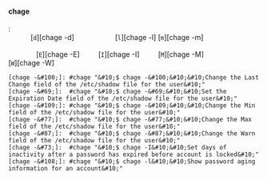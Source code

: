 #### chage
:   
    <code>&nbsp;</code>   <code>&nbsp;</code> <code>&nbsp;</code> <code>&nbsp;</code> [`d`][chage -&#100;] <code>&nbsp;</code> <code>&nbsp;</code> <code>&nbsp;</code> <code>&nbsp;</code> <code>&nbsp;</code> <code>&nbsp;</code> <code>&nbsp;</code> [`l`][chage -&#108;] [`m`][chage -&#109;] <code>&nbsp;</code> <code>&nbsp;</code> <code>&nbsp;</code> <code>&nbsp;</code> <code>&nbsp;</code> <code>&nbsp;</code> <code>&nbsp;</code> <code>&nbsp;</code> <code>&nbsp;</code> <code>&nbsp;</code> <code>&nbsp;</code> <code>&nbsp;</code> <code>&nbsp;</code>  <br><code>&nbsp;</code>&nbsp;<code>&nbsp;</code> <code>&nbsp;</code> <code>&nbsp;</code> <code>&nbsp;</code> [`E`][chage -&#69;] <code>&nbsp;</code> <code>&nbsp;</code> <code>&nbsp;</code> [`I`][chage -&#73;] <code>&nbsp;</code> <code>&nbsp;</code> <code>&nbsp;</code> [`M`][chage -&#77;] <code>&nbsp;</code> <code>&nbsp;</code> <code>&nbsp;</code> <code>&nbsp;</code> <code>&nbsp;</code> <code>&nbsp;</code> <code>&nbsp;</code> <code>&nbsp;</code> <code>&nbsp;</code> [`W`][chage -&#87;] <code>&nbsp;</code> <code>&nbsp;</code> <code>&nbsp;</code> 

    [chage -&#100;]: #chage "&#10;$ chage -&#100;&#10;&#10;Change the Last Change field of the /etc/shadow file for the user&#10;"
    [chage -&#69;]:  #chage "&#10;$ chage -&#69;&#10;&#10;Set the Expiration Date field of the /etc/shadow file for the user&#10;"
    [chage -&#109;]: #chage "&#10;$ chage -&#109;&#10;&#10;Change the Min field of the /etc/shadow file for the user&#10;"
    [chage -&#77;]:  #chage "&#10;$ chage -&#77;&#10;&#10;Change the Max field of the /etc/shadow file for the user&#10;"
    [chage -&#87;]:  #chage "&#10;$ chage -&#87;&#10;&#10;Change the Warn field of the /etc/shadow file for the user&#10;"
    [chage -&#73;]:  #chage "&#10;$ chage -I&#10;&#10;Set days of inactivity after a password has expired before account is locked&#10;"
    [chage -&#108;]: #chage "&#10;$ chage -l&#10;&#10;Show password aging information for an account&#10;"

